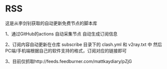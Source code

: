 # RSS
这是从李剑钊获取的自动更新免费节点的脚本库

1、通过GitHub的actions 自动采集节点 自动生成订阅信息

2、订阅内容自动更新在仓库 subscribe 目录下的 clash.yml 和 v2ray.txt 中 然后PC端/手机端根据自己的软件支持的格式，订阅对应的链接即可

3、目前仅抓取http://feeds.feedburner.com/mattkaydiary/pZjG

